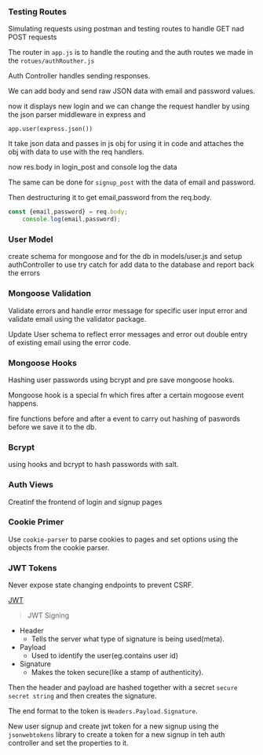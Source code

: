 ### Testing Routes

Simulating requests using postman and testing routes to handle GET nad POST requests

The router in `app.js` is to handle the routing and the auth routes we made in the `rotues/authRouther.js`

Auth Controller handles sending responses.

We can add body and send raw JSON data with email and password values.

now it displays new login and we can change the request handler by using the json parser middleware in express and

`app.user(express.json())`

It take json data and passes in js obj for using it in code and attaches the obj with data to use with the req handlers.

now res.body in login_post and console log the data 

The same can be done for `signup_post` with the data of email and password.

Then destructuring it to get email,password from the req.body.

```js
const {email,password} = req.body;
    console.log(email,password);
```

### User Model

create schema for mongoose and for the db in models/user.js
and setup authController to use try catch for add data to the database and report back the errors

### Mongoose Validation

Validate errors and handle error message for specific user input error and validate email using the validator package.

Update User schema to reflect error messages and error out double entry of existing email using the error code.


### Mongoose Hooks

Hashing user passwords using bcrypt and pre save mongoose hooks.

Mongoose hook is a special fn which fires after a certain mogoose event happens.

fire functions before and after a event to carry out hashing of paswords before we save it to the db.

### Bcrypt

using hooks and bcrypt to hash passwords with salt.

### Auth Views

Creatinf the frontend of login and signup pages

### Cookie Primer

Use `cookie-parser` to parse cookies to pages and set options using the objects from the cookie parser.


### JWT Tokens

Never expose state changing endpoints to prevent CSRF.

[JWT](jwt.io)


>JWT Signing 

- Header
    - Tells the server what type of signature is being used(meta).
- Payload
    - Used to identify the user(eg.contains user id)
- Signature
    - Makes the token secure(like a stamp of authenticity).

Then the header and payload are hashed together with a secret `secure secret string` and then creates the signature.

The end format to the token is `Headers.Payload.Signature`.

New user signup and create jwt token for a new signup using the `jsonwebtokens` library to create a token for a new signup in teh auth controller and set the properties to it.